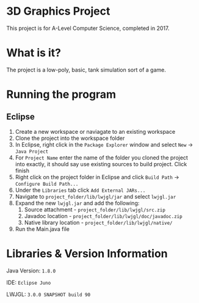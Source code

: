 # 3D Graphics Project
This project is for A-Level Computer Science, completed in 2017.

# What is it?
The project is a low-poly, basic, tank simulation sort of a game.

# Running the program
## Eclipse
1. Create a new workspace or naviagate to an existing workspace
2. Clone the project into the workspace folder
3. In Eclipse, right click in the `Package Explorer` window and select `New` -> `Java Project`
4. For `Project Name` enter the name of the folder you cloned the project into exactly, it should say use existing sources to build project. Click finish
5. Right click on the project folder in Eclipse and click `Build Path` -> `Configure Build Path...`
6. Under the `Libraries` tab click `Add External JARs...`
7. Navigate to `project_folder/lib/lwjgl/jar` and select `lwjgl.jar`
8. Expand the new `lwjgl.jar` and add the following:
   1. Source attachment - `project_folder/lib/lwjgl/src.zip`
   2. Javadoc location - `project_folder/lib/lwjgl/doc/javadoc.zip`
   3. Native library location - `project_folder/lib/lwjgl/native/`
9. Run the Main.java file

# Libraries & Version Information
Java Version: `1.8.0`

IDE: `Eclipse Juno`

LWJGL: `3.0.0 SNAPSHOT build 90`
